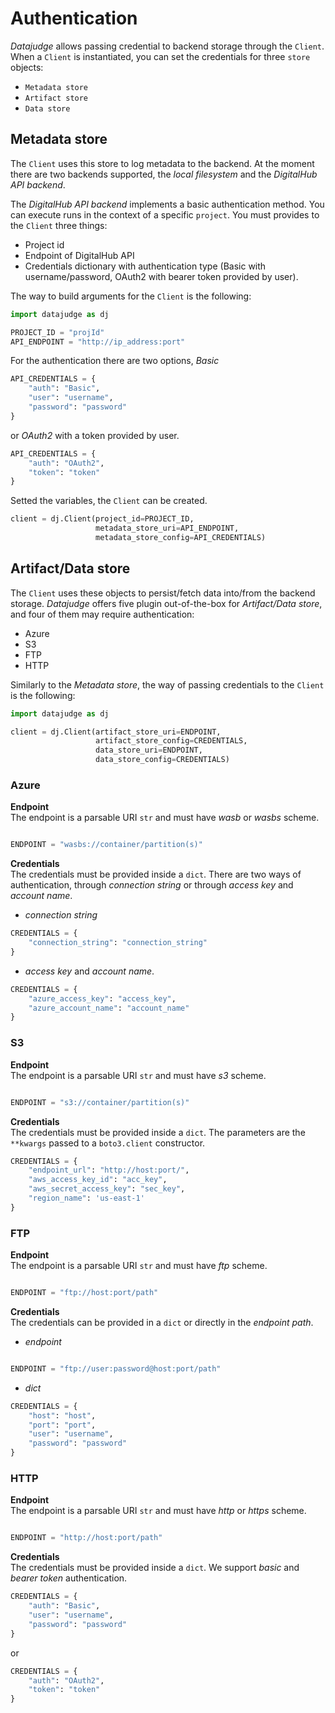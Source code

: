 # Authentication

*Datajudge* allows passing credential to backend storage through the `Client`.
When a `Client` is instantiated, you can set the credentials for three `store` objects:

- `Metadata store`
- `Artifact store`
- `Data store`

## Metadata store

The `Client` uses this store to log metadata to the backend.
At the moment there are two backends supported, the *local filesystem* and the *DigitalHub API backend*.

The *DigitalHub API backend* implements a basic authentication method. You can execute runs in the context of a specific `project`. You must provides to the `Client` three things:

- Project id
- Endpoint of DigitalHub API
- Credentials dictionary with authentication type (Basic with username/password, OAuth2 with bearer token provided by user).

The way to build arguments for the `Client` is the following:

```python
import datajudge as dj

PROJECT_ID = "projId"
API_ENDPOINT = "http://ip_address:port"
```

For the authentication there are two options, *Basic*

```python
API_CREDENTIALS = {
    "auth": "Basic",
    "user": "username",
    "password": "password"
}
```

or *OAuth2* with a token provided by user.

```python
API_CREDENTIALS = {
    "auth": "OAuth2",
    "token": "token"
}
```

Setted the variables, the `Client` can be created.

```python
client = dj.Client(project_id=PROJECT_ID,
                   metadata_store_uri=API_ENDPOINT,
                   metadata_store_config=API_CREDENTIALS)

```

## Artifact/Data store

The `Client` uses these objects to persist/fetch data into/from the backend storage.
*Datajudge* offers five plugin out-of-the-box for *Artifact/Data store*, and four of them may require authentication:

- Azure
- S3
- FTP
- HTTP

Similarly to the *Metadata store*, the way of passing credentials to the `Client` is the following:

```python
import datajudge as dj

client = dj.Client(artifact_store_uri=ENDPOINT,
                   artifact_store_config=CREDENTIALS,
                   data_store_uri=ENDPOINT,
                   data_store_config=CREDENTIALS)

```

### Azure

**Endpoint**</br>
The endpoint is a parsable URI `str` and must have *wasb* or *wasbs* scheme.

```python

ENDPOINT = "wasbs://container/partition(s)"
```

**Credentials**</br>
The credentials must be provided inside a `dict`.
There are two ways of authentication, through *connection string* or through *access key* and *account name*.

- *connection string*

```python
CREDENTIALS = {
    "connection_string": "connection_string"
}
```

- *access key* and *account name*.

```python
CREDENTIALS = {
    "azure_access_key": "access_key",
    "azure_account_name": "account_name"
}
```

### S3

**Endpoint**</br>
The endpoint is a parsable URI `str` and must have *s3* scheme.

```python

ENDPOINT = "s3://container/partition(s)"
```

**Credentials**</br>
The credentials must be provided inside a `dict`.
The parameters are the `**kwargs` passed to a `boto3.client` constructor.

```python
CREDENTIALS = {
    "endpoint_url": "http://host:port/",
    "aws_access_key_id": "acc_key",
    "aws_secret_access_key": "sec_key",
    "region_name": 'us-east-1'
}
```

### FTP

**Endpoint**</br>
The endpoint is a parsable URI `str` and must have *ftp* scheme.

```python

ENDPOINT = "ftp://host:port/path"
```

**Credentials**</br>
The credentials can be provided in a `dict` or directly in the *endpoint path*.

- *endpoint*

```python

ENDPOINT = "ftp://user:password@host:port/path"
```

- *dict*

```python
CREDENTIALS = {
    "host": "host",
    "port": "port",
    "user": "username",
    "password": "password"
}
```

### HTTP

**Endpoint**</br>
The endpoint is a parsable URI `str` and must have *http* or *https* scheme.

```python

ENDPOINT = "http://host:port/path"
```

**Credentials**</br>
The credentials must be provided inside a `dict`. We support *basic* and *bearer token* authentication.

```python
CREDENTIALS = {
    "auth": "Basic",
    "user": "username",
    "password": "password"
}
```

or

```python
CREDENTIALS = {
    "auth": "OAuth2",
    "token": "token"
}
```
